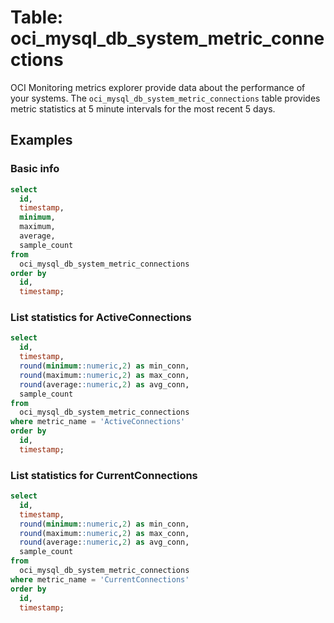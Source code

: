 # Table: oci_mysql_db_system_metric_connections

OCI Monitoring metrics explorer provide data about the performance of your systems. The `oci_mysql_db_system_metric_connections` table provides metric statistics at 5 minute intervals for the most recent 5 days.

## Examples

### Basic info

```sql
select
  id,
  timestamp,
  minimum,
  maximum,
  average,
  sample_count
from
  oci_mysql_db_system_metric_connections
order by
  id,
  timestamp;
```

### List statistics for ActiveConnections

```sql
select
  id,
  timestamp,
  round(minimum::numeric,2) as min_conn,
  round(maximum::numeric,2) as max_conn,
  round(average::numeric,2) as avg_conn,
  sample_count
from
  oci_mysql_db_system_metric_connections
where metric_name = 'ActiveConnections'
order by
  id,
  timestamp;
```

### List statistics for CurrentConnections

```sql
select
  id,
  timestamp,
  round(minimum::numeric,2) as min_conn,
  round(maximum::numeric,2) as max_conn,
  round(average::numeric,2) as avg_conn,
  sample_count
from
  oci_mysql_db_system_metric_connections
where metric_name = 'CurrentConnections'
order by
  id,
  timestamp;
```